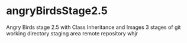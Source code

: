 # angryBirdsStage2.5
Angry Birds stage 2.5 with Class Inheritance and Images
3 stages of git
working directory
staging area
remote repository
whjr